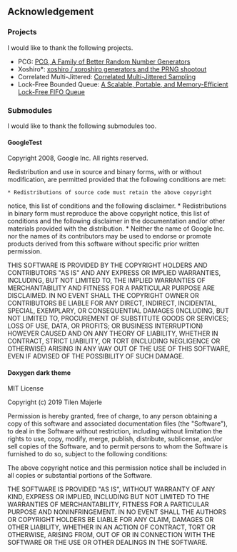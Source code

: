 ## Acknowledgement ##

### Projects ###

I would like to thank the following projects.

* PCG: [PCG, A Family of Better Random Number Generators][pcg]
* Xoshiro\*: [xoshiro / xoroshiro generators and the PRNG shootout][xoshiro]
* Correlated Multi-Jittered: [Correlated Multi-Jittered Sampling][cmj]
* Lock-Free Bounded Queue: [A Scalable, Portable, and Memory-Efficient Lock-Free FIFO Queue][scalable_portable_lock_free_queue]

[pcg]: http://www.pcg-random.org/
[xoshiro]: http://xoshiro.di.unimi.it/
[cmj]: https://graphics.pixar.com/library/MultiJitteredSampling/paper.pdf
[scalable_portable_lock_free_queue]: https://arxiv.org/abs/1908.04511

### Submodules ###

I would like to thank the following submodules too.

#### GoogleTest ####

Copyright 2008, Google Inc.
All rights reserved.

Redistribution and use in source and binary forms, with or without
modification, are permitted provided that the following conditions are
met:

    * Redistributions of source code must retain the above copyright
notice, this list of conditions and the following disclaimer.
    * Redistributions in binary form must reproduce the above
copyright notice, this list of conditions and the following disclaimer
in the documentation and/or other materials provided with the
distribution.
    * Neither the name of Google Inc. nor the names of its
contributors may be used to endorse or promote products derived from
this software without specific prior written permission.

THIS SOFTWARE IS PROVIDED BY THE COPYRIGHT HOLDERS AND CONTRIBUTORS
"AS IS" AND ANY EXPRESS OR IMPLIED WARRANTIES, INCLUDING, BUT NOT
LIMITED TO, THE IMPLIED WARRANTIES OF MERCHANTABILITY AND FITNESS FOR
A PARTICULAR PURPOSE ARE DISCLAIMED. IN NO EVENT SHALL THE COPYRIGHT
OWNER OR CONTRIBUTORS BE LIABLE FOR ANY DIRECT, INDIRECT, INCIDENTAL,
SPECIAL, EXEMPLARY, OR CONSEQUENTIAL DAMAGES (INCLUDING, BUT NOT
LIMITED TO, PROCUREMENT OF SUBSTITUTE GOODS OR SERVICES; LOSS OF USE,
DATA, OR PROFITS; OR BUSINESS INTERRUPTION) HOWEVER CAUSED AND ON ANY
THEORY OF LIABILITY, WHETHER IN CONTRACT, STRICT LIABILITY, OR TORT
(INCLUDING NEGLIGENCE OR OTHERWISE) ARISING IN ANY WAY OUT OF THE USE
OF THIS SOFTWARE, EVEN IF ADVISED OF THE POSSIBILITY OF SUCH DAMAGE.

#### Doxygen dark theme ####

MIT License

Copyright (c) 2019 Tilen Majerle

Permission is hereby granted, free of charge, to any person obtaining a copy
of this software and associated documentation files (the "Software"), to deal
in the Software without restriction, including without limitation the rights
to use, copy, modify, merge, publish, distribute, sublicense, and/or sell
copies of the Software, and to permit persons to whom the Software is
furnished to do so, subject to the following conditions:

The above copyright notice and this permission notice shall be included in all
copies or substantial portions of the Software.

THE SOFTWARE IS PROVIDED "AS IS", WITHOUT WARRANTY OF ANY KIND, EXPRESS OR
IMPLIED, INCLUDING BUT NOT LIMITED TO THE WARRANTIES OF MERCHANTABILITY,
FITNESS FOR A PARTICULAR PURPOSE AND NONINFRINGEMENT. IN NO EVENT SHALL THE
AUTHORS OR COPYRIGHT HOLDERS BE LIABLE FOR ANY CLAIM, DAMAGES OR OTHER
LIABILITY, WHETHER IN AN ACTION OF CONTRACT, TORT OR OTHERWISE, ARISING FROM,
OUT OF OR IN CONNECTION WITH THE SOFTWARE OR THE USE OR OTHER DEALINGS IN THE
SOFTWARE.
